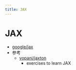 ```yaml
---
title: JAX
---
```


# JAX

- [google/jax](https://github.com/google/jax)
- 参考
  - [vopani/jaxton](https://github.com/vopani/jaxton)
    - exercises to learn JAX
